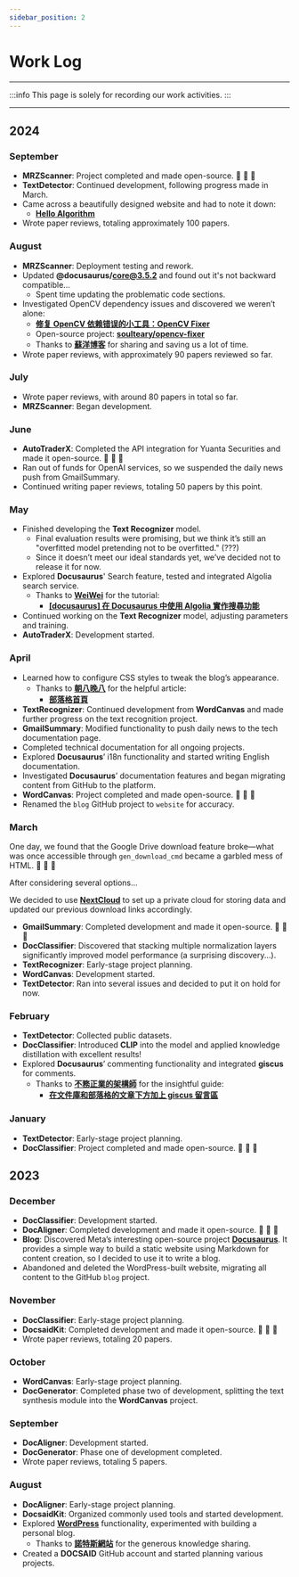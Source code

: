 ```yaml
---
sidebar_position: 2
---
```


# Work Log

---

:::info
This page is solely for recording our work activities.
:::

---

## 2024

### September

- **MRZScanner**: Project completed and made open-source. 🎉 🎉 🎉
- **TextDetector**: Continued development, following progress made in March.
- Came across a beautifully designed website and had to note it down:
  - [**Hello Algorithm**](https://www.hello-algo.com/)
- Wrote paper reviews, totaling approximately 100 papers.

### August

- **MRZScanner**: Deployment testing and rework.
- Updated **@docusaurus/core@3.5.2** and found out it's not backward compatible...
  - Spent time updating the problematic code sections.
- Investigated OpenCV dependency issues and discovered we weren’t alone:
  - [**修复 OpenCV 依赖错误的小工具：OpenCV Fixer**](https://soulteary.com/2024/01/07/fix-opencv-dependency-errors-opencv-fixer.html)
  - Open-source project: [**soulteary/opencv-fixer**](https://github.com/soulteary/opencv-fixer/tree/main)
  - Thanks to [**蘇洋博客**](https://soulteary.com/) for sharing and saving us a lot of time.
- Wrote paper reviews, with approximately 90 papers reviewed so far.

### July

- Wrote paper reviews, with around 80 papers in total so far.
- **MRZScanner**: Began development.

### June

- **AutoTraderX**: Completed the API integration for Yuanta Securities and made it open-source. 🎉 🎉 🎉
- Ran out of funds for OpenAI services, so we suspended the daily news push from GmailSummary.
- Continued writing paper reviews, totaling 50 papers by this point.

### May

- Finished developing the **Text Recognizer** model.
  - Final evaluation results were promising, but we think it’s still an "overfitted model pretending not to be overfitted." (???)
  - Since it doesn’t meet our ideal standards yet, we’ve decided not to release it for now.
- Explored **Docusaurus**' Search feature, tested and integrated Algolia search service.
  - Thanks to [**WeiWei**](https://github.com/WeiYun0912) for the tutorial:
    - [**[docusaurus] 在 Docusaurus 中使用 Algolia 實作搜尋功能**](https://wei-docusaurus-vercel.vercel.app/docs/Docusaurus/Algolia)
- Continued working on the **Text Recognizer** model, adjusting parameters and training.
- **AutoTraderX**: Development started.

### April

- Learned how to configure CSS styles to tweak the blog’s appearance.
  - Thanks to [**朝八晚八**](https://from8to8.com/) for the helpful article:
    - [**部落格首頁**](https://from8to8.com/docs/Website/blog/blog_homepage/)
- **TextRecognizer**: Continued development from **WordCanvas** and made further progress on the text recognition project.
- **GmailSummary**: Modified functionality to push daily news to the tech documentation page.
- Completed technical documentation for all ongoing projects.
- Explored **Docusaurus**’ i18n functionality and started writing English documentation.
- Investigated **Docusaurus**’ documentation features and began migrating content from GitHub to the platform.
- **WordCanvas**: Project completed and made open-source. 🎉 🎉 🎉
- Renamed the `blog` GitHub project to `website` for accuracy.

### March

One day, we found that the Google Drive download feature broke—what was once accessible through `gen_download_cmd` became a garbled mess of HTML. 👻 👻 👻

After considering several options...

We decided to use [**NextCloud**](https://github.com/nextcloud) to set up a private cloud for storing data and updated our previous download links accordingly.

- **GmailSummary**: Completed development and made it open-source. 🎉 🎉 🎉
- **DocClassifier**: Discovered that stacking multiple normalization layers significantly improved model performance (a surprising discovery...).
- **TextRecognizer**: Early-stage project planning.
- **WordCanvas**: Development started.
- **TextDetector**: Ran into several issues and decided to put it on hold for now.

### February

- **TextDetector**: Collected public datasets.
- **DocClassifier**: Introduced **CLIP** into the model and applied knowledge distillation with excellent results!
- Explored **Docusaurus**’ commenting functionality and integrated **giscus** for comments.
  - Thanks to [**不務正業的架構師**](https://ouch1978.github.io/) for the insightful guide:
    - [**在文件庫和部落格的文章下方加上 giscus 留言區**](https://ouch1978.github.io/docs/docusaurus/customization/add-giscus-to-docusaurus)

### January

- **TextDetector**: Early-stage project planning.
- **DocClassifier**: Project completed and made open-source. 🎉 🎉 🎉

## 2023

### December

- **DocClassifier**: Development started.
- **DocAligner**: Completed development and made it open-source. 🎉 🎉 🎉
- **Blog**: Discovered Meta’s interesting open-source project [**Docusaurus**](https://github.com/facebook/docusaurus). It provides a simple way to build a static website using Markdown for content creation, so I decided to use it to write a blog.
- Abandoned and deleted the WordPress-built website, migrating all content to the GitHub `blog` project.

### November

- **DocClassifier**: Early-stage project planning.
- **DocsaidKit**: Completed development and made it open-source. 🎉 🎉 🎉
- Wrote paper reviews, totaling 20 papers.

### October

- **WordCanvas**: Early-stage project planning.
- **DocGenerator**: Completed phase two of development, splitting the text synthesis module into the **WordCanvas** project.

### September

- **DocAligner**: Development started.
- **DocGenerator**: Phase one of development completed.
- Wrote paper reviews, totaling 5 papers.

### August

- **DocAligner**: Early-stage project planning.
- **DocsaidKit**: Organized commonly used tools and started development.
- Explored [**WordPress**](https://wordpress.org/) functionality, experimented with building a personal blog.
  - Thanks to [**諾特斯網站**](https://notesstartup.com/) for the generous knowledge sharing.
- Created a **DOCSAID** GitHub account and started planning various projects.
